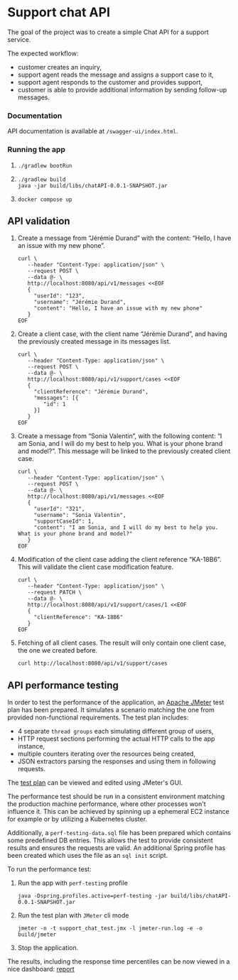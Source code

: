 # Support chat API

The goal of the project was to create a simple Chat API for a support service.


The expected workflow:
- customer creates an inquiry,
- support agent reads the message and assigns a support case to it,
- support agent responds to the customer and provides support,
- customer is able to provide additional information by sending follow-up messages.

### Documentation
API documentation is available at `/swagger-ui/index.html`.

### Running the app
1.
    ```shell
    ./gradlew bootRun
    ```
2.
    ```shell
   ./gradlew build
   java -jar build/libs/chatAPI-0.0.1-SNAPSHOT.jar
    ```
3. 
    ```shell
   docker compose up 
    ```

## API validation
1. Create a message from “Jérémie Durand” with the content: “Hello, I have an issue with my new phone”.
   ```shell
   curl \
      --header "Content-Type: application/json" \
      --request POST \
      --data @- \
      http://localhost:8080/api/v1/messages <<EOF
      {
        "userId": "123",
        "username": "Jérémie Durand",
        "content": "Hello, I have an issue with my new phone"
      }
   EOF
   ```
2. Create a client case, with the client name “Jérémie Durand”, and having the previously created message
   in its messages list.
   ```shell
   curl \
      --header "Content-Type: application/json" \
      --request POST \
      --data @- \
      http://localhost:8080/api/v1/support/cases <<EOF
      {
        "clientReference": "Jérémie Durand",
        "messages": [{
           "id": 1
        }]
      }
   EOF
   ```

3. Create a message from “Sonia Valentin”, with the following content:
   “I am Sonia, and I will do my best to help you. What is your phone brand and model?”. This message will
   be linked to the previously created client case.
   ```shell
   curl \
      --header "Content-Type: application/json" \
      --request POST \
      --data @- \
      http://localhost:8080/api/v1/messages <<EOF
      {
        "userId": "321",
        "username": "Sonia Valentin",
        "supportCaseId": 1,
        "content": "I am Sonia, and I will do my best to help you. What is your phone brand and model?"
      }
   EOF
   ```
   
4. Modification of the client case adding the client reference “KA-18B6”.
   This will validate the client case modification feature.
   ```shell
   curl \
      --header "Content-Type: application/json" \
      --request PATCH \
      --data @- \
      http://localhost:8080/api/v1/support/cases/1 <<EOF
      {
        "clientReference": "KA-18B6"
      }
   EOF
   ```

5. Fetching of all client cases. The result will only contain one client case, the one we created before.
   ```shell
   curl http://localhost:8080/api/v1/support/cases
   ```

## API performance testing
In order to test the performance of the application, an [Apache JMeter](https://jmeter.apache.org/) test plan has been prepared. It simulates a 
scenario matching the one from provided non-functional requirements. The test plan includes:
- 4 separate `thread groups` each simulating different group of users,
- HTTP request sections performing the actual HTTP calls to the app instance,
- multiple counters iterating over the resources being created,
- JSON extractors parsing the responses and using them in following requests.

The [test plan](support_chat_test.jmx) can be viewed and edited using JMeter's GUI.

The performance test should be run in a consistent environment matching the production machine performance, where other
processes won't influence it. This can be achieved by spinning up a ephemeral EC2 instance for example or by utilizing
a Kubernetes cluster.

Additionally, a `perf-testing-data.sql` file has been prepared which contains some predefined DB entries. This allows
the test to provide consistent results and ensures the requests are valid. An additional Spring profile has been created
which uses the file as an `sql init` script.

To run the performance test:
1. Run the app with `perf-testing` profile
   ```shell
   java -Dspring.profiles.active=perf-testing -jar build/libs/chatAPI-0.0.1-SNAPSHOT.jar
   ```
2. Run the test plan with `JMeter` cli mode
   ```shell
   jmeter -n -t support_chat_test.jmx -l jmeter-run.log -e -o build/jmeter
   ```
3. Stop the application.

The results, including the response time percentiles can be now viewed in a nice dashboard:
[report](report.png)